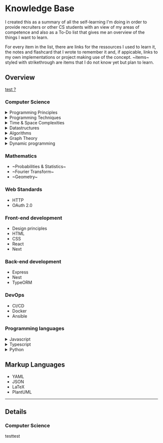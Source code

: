 # Knowledge Base
I created this as a summary of all the self-learning I'm doing in order to provide recruiters or other CS students with an view of my areas of competence and also as a To-Do list that gives me an overview of the things I want to learn.

For every item in the list, there are links for the ressources I used to learn it, the notes and flashcard that I wrote to remember it and, if appicable, links to my own implementations or project making use of the concept. ~items~ styled with strikethrough are items that I do not know yet but plan to learn.

## Overview

<a href="#test_id"> test ? </a>

### Computer Science

<details>
  <summary>Programming Principles</summary>

  <ul>
    <li><a href""> SOLID Principles</a></li>
    <li><a href""> DRY / AHA</a></li>
    <li><a href""> Design Patterns</a></li>
    <li><a href""> Twelve Factor App</a></li>
  </ul>

</details>

<details>
  <summary>Programming Techniques</summary>
  
  <ul>
    <li><a href""> Memoization</a></li>
    <li><a href""> Fluent interfaces</a></li>
  </ul>

</details>

<details>
  <summary>Time & Space Complexities</summary>
  
  <ul>
    <li><a href""> Big O</a></li>
    <li><a href""> Amortized cost</a></li>
  </ul>
  
</details>

<details>
  <summary>Datastructures</summary>
  
  <ul>
    <li><a href""> Arrays</a></li>
    <li><a href""> Linked Lists</a></li>
    <li><a href""> Stacks and Queues</a></li>
    <li><a href""> Binary Trees</a></li>
    <li><a href""> Hash Tables</a></li>
    <li><a href""> Heaps</a></li>
  </ul>

</details>

<details>
  <summary>Algorithms</summary>
  
  <ul>
    <li><a href="">Binary Search </a></li>
    <li><a href="">Knuth Shuffle </a></li>
    <li><a href="">Selection Sort </a></li>
    <li><a href="">Insertion Sort </a></li>
    <li><a href="">Merge Sort </a></li>
    <li><a href="">Quick Sort </a></li>
  </ul>
  
</details>

<details>
  <summary>Graph Theory</summary>
  
  <ul>
    <li><a href="">General Concepts </a></li>
    <li><a href="">Breadth-first search </a></li>
    <li><a href="">Depth-first search </a></li>
  </ul>
  
</details>

<details>
  <summary>Dynamic programming</summary>
  
  <ul>
    <li><a href="">Optimal sub-structure </a></li>
    <li><a href="">Overlapping sub-problems </a></li>
  </ul>
  
</details>

### Mathematics
  
  * ~Probabilities & Statistics~
  * ~Fourier Transform~
  * ~Geometry~

### Web Standards
  
  * HTTP
  * OAuth 2.0
 
### Front-end development
  
  * Design principles
  * HTML
  * CSS
  * React
  * Next

### Back-end development
  
  * Express
  * Nest
  * TypeORM

### DevOps

  * CI/CD
  * Docker
  * Ansible

### Programming languages
  
<details>
  <summary>Javascript</summary>
  
  * Arrays
  * Strings
  * Objects
  * LocalStorage
  * Optional Chaining
  * Classes
  
</details>

<details>
  <summary>Typescript</summary>
  
  * Type annotations
  * Interfaces inheritance
  
</details>

<details>
  <summary>Python</summary>
  
  * Iterables
  * Generator expressions
  * Lists
  * Strings
  * Type hinting
  * Classes
  
</details>

## Markup Languages

  * YAML
  * JSON
  * LaTeX
  * PlantUML

--- 

## Details

### Computer Science
  <span id="test_id"> testtest </span>
